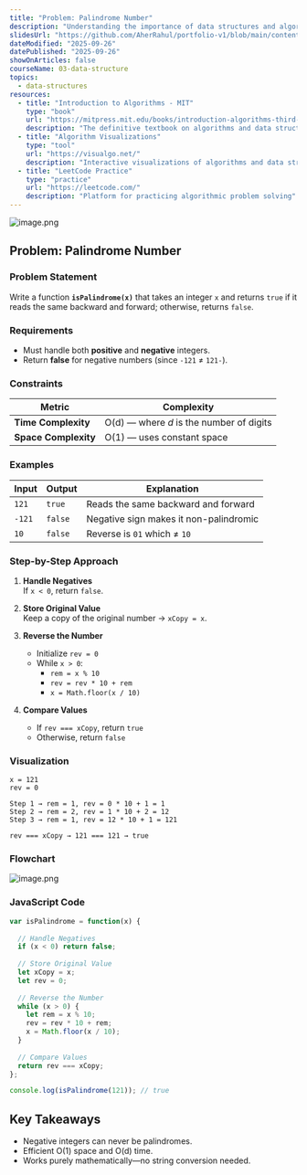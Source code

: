 ```yaml
---
title: "Problem: Palindrome Number"
description: "Understanding the importance of data structures and algorithms in programming. Learn systematic problem-solving approaches, algorithmic thinking, and how DSA impacts software performance and efficiency."
slidesUrl: "https://github.com/AherRahul/portfolio-v1/blob/main/content/articles"
dateModified: "2025-09-26"
datePublished: "2025-09-26"
showOnArticles: false
courseName: 03-data-structure
topics:
  - data-structures
resources:
  - title: "Introduction to Algorithms - MIT"
    type: "book"
    url: "https://mitpress.mit.edu/books/introduction-algorithms-third-edition"
    description: "The definitive textbook on algorithms and data structures"
  - title: "Algorithm Visualizations"
    type: "tool"
    url: "https://visualgo.net/"
    description: "Interactive visualizations of algorithms and data structures"
  - title: "LeetCode Practice"
    type: "practice"
    url: "https://leetcode.com/"
    description: "Platform for practicing algorithmic problem solving"
---
```



![image.png](https://res.cloudinary.com/duojkrgue/image/upload/v1758777256/Portfolio/dsa/Data_Structure_and_algorithms_xibaur.png)

Problem: Palindrome Number
-----------------------------------------------------------------

### Problem Statement
Write a function **`isPalindrome(x)`** that takes an integer `x` and returns `true` if it reads the same backward and forward; otherwise, returns `false`.


### Requirements
- Must handle both **positive** and **negative** integers.  
- Return **false** for negative numbers (since `-121` ≠ `121-`).  


### Constraints
| Metric | Complexity |
|--------|-------------|
| **Time Complexity** | O(d) — where *d* is the number of digits |
| **Space Complexity** | O(1) — uses constant space |


### Examples
| Input | Output | Explanation |
|-------|---------|-------------|
| `121` | `true` | Reads the same backward and forward |
| `-121` | `false` | Negative sign makes it non-palindromic |
| `10` | `false` | Reverse is `01` which ≠ `10` |



### Step-by-Step Approach

1. **Handle Negatives**  
   If `x < 0`, return `false`.

2. **Store Original Value**  
   Keep a copy of the original number → `xCopy = x`.

3. **Reverse the Number**
   - Initialize `rev = 0`
   - While `x > 0`:
     - `rem = x % 10`
     - `rev = rev * 10 + rem`
     - `x = Math.floor(x / 10)`

4. **Compare Values**
   - If `rev === xCopy`, return `true`
   - Otherwise, return `false`



### Visualization
```
x = 121
rev = 0

Step 1 → rem = 1, rev = 0 * 10 + 1 = 1
Step 2 → rem = 2, rev = 1 * 10 + 2 = 12
Step 3 → rem = 1, rev = 12 * 10 + 1 = 121

rev === xCopy → 121 === 121 → true
```

### Flowchart

![image.png](https://res.cloudinary.com/duojkrgue/image/upload/v1759767681/Portfolio/dsa/images/00/17f646da-8c0a-4959-b5cd-005d88e26945.png)

### JavaScript Code

```js
var isPalindrome = function(x) {
  
  // Handle Negatives
  if (x < 0) return false;
  
  // Store Original Value
  let xCopy = x;
  let rev = 0;
  
  // Reverse the Number
  while (x > 0) {
    let rem = x % 10;
    rev = rev * 10 + rem;
    x = Math.floor(x / 10);
  }
  
  // Compare Values
  return rev === xCopy;
};

console.log(isPalindrome(121)); // true
```

## Key Takeaways
- Negative integers can never be palindromes.
- Efficient O(1) space and O(d) time.
- Works purely mathematically—no string conversion needed.
